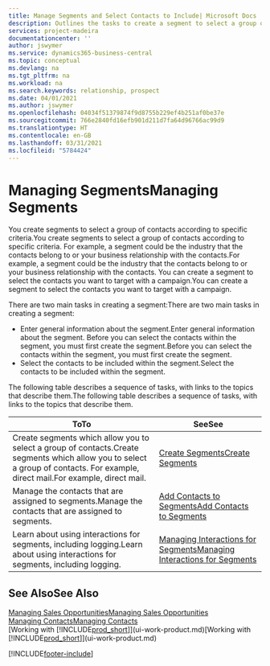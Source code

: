 ```yaml
---
title: Manage Segments and Select Contacts to Include| Microsoft Docs
description: Outlines the tasks to create a segment to select a group of contacts according to specific criteria, for example, contacts in a particular industry that you want to target.
services: project-madeira
documentationcenter: ''
author: jswymer
ms.service: dynamics365-business-central
ms.topic: conceptual
ms.devlang: na
ms.tgt_pltfrm: na
ms.workload: na
ms.search.keywords: relationship, prospect
ms.date: 04/01/2021
ms.author: jswymer
ms.openlocfilehash: 04034f51379874f9d8755b229ef4b251af0be37e
ms.sourcegitcommit: 766e2840fd16efb901d211d7fa64d96766ac99d9
ms.translationtype: HT
ms.contentlocale: en-GB
ms.lasthandoff: 03/31/2021
ms.locfileid: "5784424"
---
```

# <a name="managing-segments"></a><span data-ttu-id="58a37-103">Managing Segments</span><span class="sxs-lookup"><span data-stu-id="58a37-103">Managing Segments</span></span>
<span data-ttu-id="58a37-104">You create segments to select a group of contacts according to specific criteria.</span><span class="sxs-lookup"><span data-stu-id="58a37-104">You create segments to select a group of contacts according to specific criteria.</span></span> <span data-ttu-id="58a37-105">For example, a segment could be the industry that the contacts belong to or your business relationship with the contacts.</span><span class="sxs-lookup"><span data-stu-id="58a37-105">For example, a segment could be the industry that the contacts belong to or your business relationship with the contacts.</span></span> <span data-ttu-id="58a37-106">You can create a segment to select the contacts you want to target with a campaign.</span><span class="sxs-lookup"><span data-stu-id="58a37-106">You can create a segment to select the contacts you want to target with a campaign.</span></span>

<span data-ttu-id="58a37-107">There are two main tasks in creating a segment:</span><span class="sxs-lookup"><span data-stu-id="58a37-107">There are two main tasks in creating a segment:</span></span>

* <span data-ttu-id="58a37-108">Enter general information about the segment.</span><span class="sxs-lookup"><span data-stu-id="58a37-108">Enter general information about the segment.</span></span> <span data-ttu-id="58a37-109">Before you can select the contacts within the segment, you must first create the segment.</span><span class="sxs-lookup"><span data-stu-id="58a37-109">Before you can select the contacts within the segment, you must first create the segment.</span></span>
* <span data-ttu-id="58a37-110">Select the contacts to be included within the segment.</span><span class="sxs-lookup"><span data-stu-id="58a37-110">Select the contacts to be included within the segment.</span></span>

<span data-ttu-id="58a37-111">The following table describes a sequence of tasks, with links to the topics that describe them.</span><span class="sxs-lookup"><span data-stu-id="58a37-111">The following table describes a sequence of tasks, with links to the topics that describe them.</span></span>

| <span data-ttu-id="58a37-112">To</span><span class="sxs-lookup"><span data-stu-id="58a37-112">To</span></span> | <span data-ttu-id="58a37-113">See</span><span class="sxs-lookup"><span data-stu-id="58a37-113">See</span></span> |
| --- | --- |
| <span data-ttu-id="58a37-114">Create segments which allow you to select a group of contacts.</span><span class="sxs-lookup"><span data-stu-id="58a37-114">Create segments which allow you to select a group of contacts.</span></span> <span data-ttu-id="58a37-115">For example, direct mail.</span><span class="sxs-lookup"><span data-stu-id="58a37-115">For example, direct mail.</span></span> |[<span data-ttu-id="58a37-116">Create Segments</span><span class="sxs-lookup"><span data-stu-id="58a37-116">Create Segments</span></span>](marketing-how-create-segment.md) |
| <span data-ttu-id="58a37-117">Manage the contacts that are assigned to segments.</span><span class="sxs-lookup"><span data-stu-id="58a37-117">Manage the contacts that are assigned to segments.</span></span> |[<span data-ttu-id="58a37-118">Add Contacts to Segments</span><span class="sxs-lookup"><span data-stu-id="58a37-118">Add Contacts to Segments</span></span>](marketing-add-contact-segment.md) |
| <span data-ttu-id="58a37-119">Learn about using interactions for segments, including logging.</span><span class="sxs-lookup"><span data-stu-id="58a37-119">Learn about using interactions for segments, including logging.</span></span> |[<span data-ttu-id="58a37-120">Managing Interactions for Segments</span><span class="sxs-lookup"><span data-stu-id="58a37-120">Managing Interactions for Segments</span></span>](marketing-interaction-segments.md) |

## <a name="see-also"></a><span data-ttu-id="58a37-121">See Also</span><span class="sxs-lookup"><span data-stu-id="58a37-121">See Also</span></span>
[<span data-ttu-id="58a37-122">Managing Sales Opportunities</span><span class="sxs-lookup"><span data-stu-id="58a37-122">Managing Sales Opportunities</span></span>](marketing-manage-sales-opportunities.md)  
[<span data-ttu-id="58a37-123">Managing Contacts</span><span class="sxs-lookup"><span data-stu-id="58a37-123">Managing Contacts</span></span>](marketing-contacts.md)  
<span data-ttu-id="58a37-124">[Working with [!INCLUDE[prod_short](includes/prod_short.md)]](ui-work-product.md)</span><span class="sxs-lookup"><span data-stu-id="58a37-124">[Working with [!INCLUDE[prod_short](includes/prod_short.md)]](ui-work-product.md)</span></span>


[!INCLUDE[footer-include](includes/footer-banner.md)]